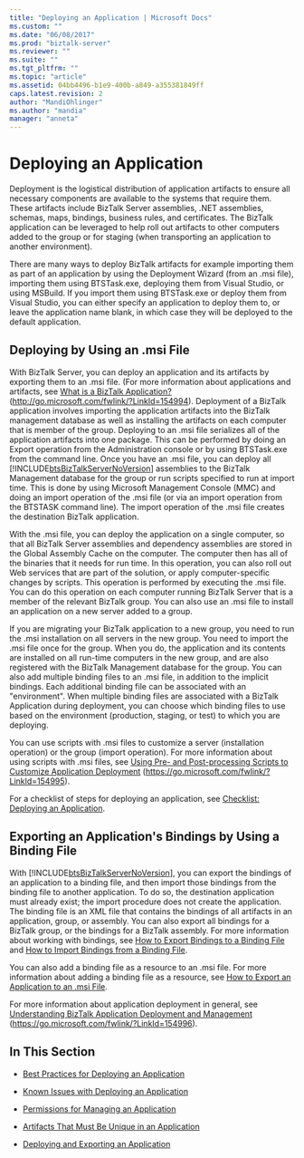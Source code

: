 ```yaml
---
title: "Deploying an Application | Microsoft Docs"
ms.custom: ""
ms.date: "06/08/2017"
ms.prod: "biztalk-server"
ms.reviewer: ""
ms.suite: ""
ms.tgt_pltfrm: ""
ms.topic: "article"
ms.assetid: 04bb4496-b1e9-400b-a849-a355381849ff
caps.latest.revision: 2
author: "MandiOhlinger"
ms.author: "mandia"
manager: "anneta"
---
```

# Deploying an Application
Deployment is the logistical distribution of application artifacts to ensure all necessary components are available to the systems that require them. These artifacts include BizTalk Server assemblies, .NET assemblies, schemas, maps, bindings, business rules, and certificates. The BizTalk application can be leveraged to help roll out artifacts to other computers added to the group or for staging (when transporting an application to another environment).

 There are many ways to deploy BizTalk artifacts for example importing them as part of an application by using the Deployment Wizard (from an .msi file), importing them using BTSTask.exe, deploying them from Visual Studio, or using MSBuild. If you import them using BTSTask.exe or deploy them from Visual Studio, you can either specify an application to deploy them to, or leave the application name blank, in which case they will be deployed to the default application.

## Deploying by Using an .msi File
 With BizTalk Server, you can deploy an application and its artifacts by exporting them to an .msi file. (For more information about applications and artifacts, see [What is a BizTalk Application?](https://go.microsoft.com/fwlink/?LinkId=154994) (<http://go.microsoft.com/fwlink/?LinkId=154994>). Deployment of a BizTalk application involves importing the application artifacts into the BizTalk management database as well as installing the artifacts on each computer that is member of the group. Deploying to an .msi file serializes all of the application artifacts into one package. This can be performed by doing an Export operation from the Administration console or by using BTSTask.exe from the command line. Once you have an .msi file, you can deploy all [!INCLUDE[btsBizTalkServerNoVersion](../includes/btsbiztalkservernoversion-md.md)] assemblies to the BizTalk Management database for the group or run scripts specified to run at import time. This is done by using Microsoft Management Console (MMC) and doing an import operation of the .msi file (or via an import operation from the BTSTASK command line). The import operation of the .msi file creates the destination BizTalk application.

 With the .msi file, you can deploy the application on a single computer, so that all BizTalk Server assemblies and dependency assemblies are stored in the Global Assembly Cache on the computer. The computer then has all of the binaries that it needs for run time. In this operation, you can also roll out Web services that are part of the solution, or apply computer-specific changes by scripts. This operation is performed by executing the .msi file. You can do this operation on each computer running BizTalk Server that is a member of the relevant BizTalk group. You can also use an .msi file to install an application on a new server added to a group.

 If you are migrating your BizTalk application to a new group, you need to run the .msi installation on all servers in the new group. You need to import the .msi file once for the group. When you do, the application and its contents are installed on all run-time computers in the new group, and are also registered with the BizTalk Management database for the group. You can also add multiple binding files to an .msi file, in addition to the implicit bindings. Each additional binding file can be associated with an "environment". When multiple binding files are associated with a BizTalk Application during deployment, you can choose which binding files to use based on the environment (production, staging, or test) to which you are deploying.

 You can use scripts with .msi files to customize a server (installation operation) or the group (import operation). For more information about using scripts with .msi files, see [Using Pre- and Post-processing Scripts to Customize Application Deployment](https://go.microsoft.com/fwlink/?LinkId=154995) (https://go.microsoft.com/fwlink/?LinkId=154995).

 For a checklist of steps for deploying an application, see [Checklist: Deploying an Application](../technical-guides/checklist-deploying-an-application.md).

## Exporting an Application's Bindings by Using a Binding File
 With [!INCLUDE[btsBizTalkServerNoVersion](../includes/btsbiztalkservernoversion-md.md)], you can export the bindings of an application to a binding file, and then import those bindings from the binding file to another application. To do so, the destination application must already exist; the import procedure does not create the application. The binding file is an XML file that contains the bindings of all artifacts in an application, group, or assembly. You can also export all bindings for a BizTalk group, or the bindings for a BizTalk assembly. For more information about working with bindings, see [How to Export Bindings to a Binding File](../technical-guides/how-to-export-bindings-to-a-binding-file.md) and [How to Import Bindings from a Binding File](../technical-guides/how-to-import-bindings-from-a-binding-file.md).

 You can also add a binding file as a resource to an .msi file. For more information about adding a binding file as a resource, see [How to Export an Application to an .msi File](../technical-guides/how-to-export-an-application-to-an-msi-file.md).

 For more information about application deployment in general, see [Understanding BizTalk Application Deployment and Management](https://go.microsoft.com/fwlink/?LinkId=154996) (https://go.microsoft.com/fwlink/?LinkId=154996).

## In This Section

-   [Best Practices for Deploying an Application](../technical-guides/best-practices-for-deploying-an-application.md)

-   [Known Issues with Deploying an Application](../technical-guides/known-issues-with-deploying-an-application.md)

-   [Permissions for Managing an Application](../technical-guides/permissions-for-managing-an-application.md)

-   [Artifacts That Must Be Unique in an Application](../technical-guides/artifacts-that-must-be-unique-in-an-application.md)

-   [Deploying and Exporting an Application](../technical-guides/deploying-and-exporting-an-application.md)